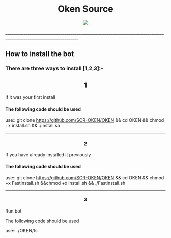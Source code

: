 <h1 align="center">    Oken Source</h1>
<p align="center">
<img src="https://www5.0zz0.com/2021/04/03/22/473964124.jpg"></p>
__________________________________________________________________________________________________________________

## How to install the bot

### There are three ways to install [1,2,3]:-

<h2 align="center">1</h2>

If it was your first install

#### The following code should be used

use:: 
 git clone https://github.com/SOR-OKEN/OKEN && cd OKEN && chmod +x install.sh && ./install.sh 
__________________________________________________________________________________________________________________

<h3 align="center">2</h3>

If you have already installed it previously

#### The following code should be used

use:: 
 git clone https://github.com/SOR-OKEN/OKEN && cd OKEN && chmod +x Fastinstall.sh &&chmod +x install.sh && ./Fastinstall.sh

__________________________________________________________________________________________________________________

<h4 align="center">3</h4> 

Run bot

The following code should be used

use::
./OKEN/ts

